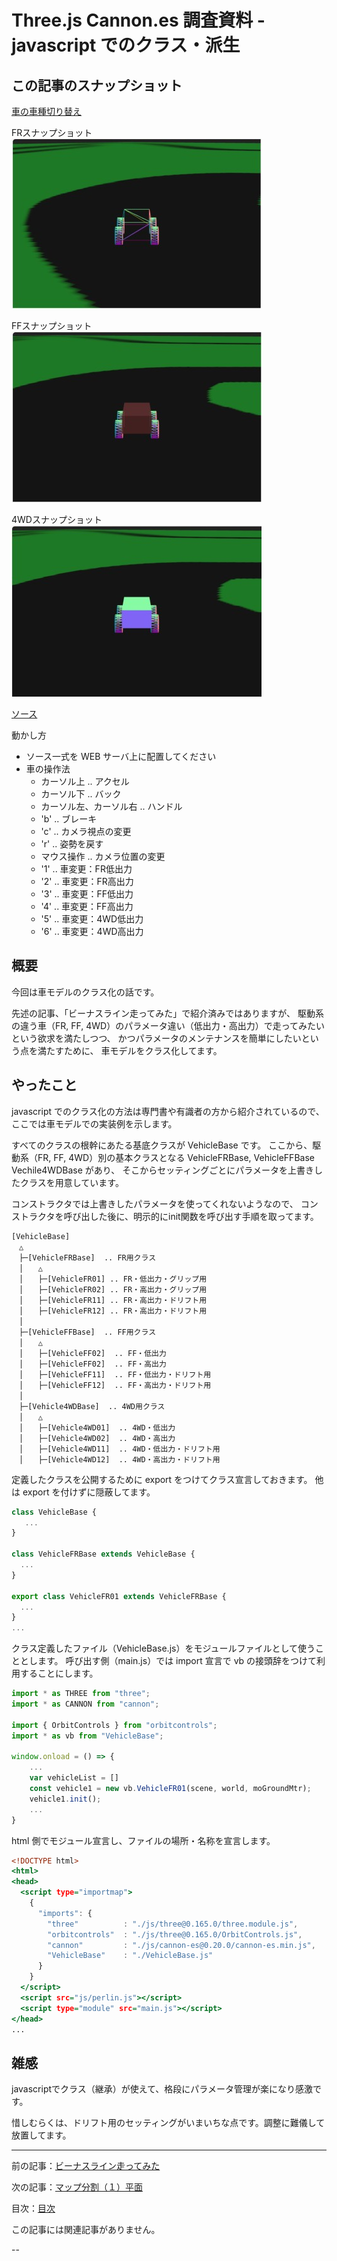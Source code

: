 # Three.js Cannon.es 調査資料 - javascript でのクラス・派生

## この記事のスナップショット

[車の車種切り替え](025/025.html)

FRスナップショット
![](025/pic/025_ss_1_fr.jpg)

FFスナップショット
![](025/pic/025_ss_2_ff.jpg)

4WDスナップショット
![](025/pic/025_ss_3_4wd.jpg)


[ソース](025/)

動かし方

- ソース一式を WEB サーバ上に配置してください
- 車の操作法
  - カーソル上 .. アクセル
  - カーソル下 .. バック
  - カーソル左、カーソル右 .. ハンドル
  - 'b' .. ブレーキ
  - 'c' .. カメラ視点の変更
  - 'r' .. 姿勢を戻す
  - マウス操作 .. カメラ位置の変更
  - '1' .. 車変更：FR低出力
  - '2' .. 車変更：FR高出力
  - '3' .. 車変更：FF低出力
  - '4' .. 車変更：FF高出力
  - '5' .. 車変更：4WD低出力
  - '6' .. 車変更：4WD高出力


## 概要

今回は車モデルのクラス化の話です。

先述の記事、「ビーナスライン走ってみた」で紹介済みではありますが、
駆動系の違う車（FR, FF, 4WD）のパラメータ違い（低出力・高出力）で走ってみたい
という欲求を満たしつつ、
かつパラメータのメンテナンスを簡単にしたいという点を満たすために、
車モデルをクラス化してます。

## やったこと

javascript でのクラス化の方法は専門書や有識者の方から紹介されているので、
ここでは車モデルでの実装例を示します。

すべてのクラスの根幹にあたる基底クラスが VehicleBase です。
ここから、駆動系（FR, FF, 4WD）別の基本クラスとなる VehicleFRBase, VehicleFFBase Vechile4WDBase があり、
そこからセッティングごとにパラメータを上書きしたクラスを用意しています。

コンストラクタでは上書きしたパラメータを使ってくれないようなので、
コンストラクタを呼び出した後に、明示的にinit関数を呼び出す手順を取ってます。

```fig
[VehicleBase]
　△
　├─[VehicleFRBase]  .. FR用クラス
　│　　△
　│　　├─[VehicleFR01] .. FR・低出力・グリップ用
　│　　├─[VehicleFR02] .. FR・高出力・グリップ用
　│　　├─[VehicleFR11] .. FR・高出力・ドリフト用
　│　　├─[VehicleFR12] .. FR・高出力・ドリフト用
　│
　├─[VehicleFFBase]  .. FF用クラス
　│　　△
　│　　├─[VehicleFF02]  .. FF・低出力
　│　　├─[VehicleFF02]  .. FF・高出力
　│　　├─[VehicleFF11]  .. FF・低出力・ドリフト用
　│　　├─[VehicleFF12]  .. FF・高出力・ドリフト用
　│
　├─[Vehicle4WDBase]  .. 4WD用クラス
　│　　△
　│　　├─[Vehicle4WD01]  .. 4WD・低出力
　│　　├─[Vehicle4WD02]  .. 4WD・高出力
　│　　├─[Vehicle4WD11]  .. 4WD・低出力・ドリフト用
　│　　├─[Vehicle4WD12]  .. 4WD・高出力・ドリフト用
```

定義したクラスを公開するために export をつけてクラス宣言しておきます。
他は export を付けずに隠蔽してます。

```js
class VehicleBase {
   ...
}

class VehicleFRBase extends VehicleBase {
  ...
}

export class VehicleFR01 extends VehicleFRBase {
  ...
}
...
```

クラス定義したファイル（VehicleBase.js）をモジュールファイルとして使うこととします。
呼び出す側（main.js）では import 宣言で vb の接頭辞をつけて利用することにします。

```js:main.js
import * as THREE from "three";
import * as CANNON from "cannon";

import { OrbitControls } from "orbitcontrols";
import * as vb from "VehicleBase";

window.onload = () => {
    ...
    var vehicleList = []
    const vehicle1 = new vb.VehicleFR01(scene, world, moGroundMtr);
    vehicle1.init();
    ...
}
```

html 側でモジュール宣言し、ファイルの場所・名称を宣言します。

```html:index.html
<!DOCTYPE html>
<html>
<head>
  <script type="importmap">
    {
      "imports": {
        "three"          : "./js/three@0.165.0/three.module.js",
        "orbitcontrols"  : "./js/three@0.165.0/OrbitControls.js",
        "cannon"         : "./js/cannon-es@0.20.0/cannon-es.min.js",
        "VehicleBase"    : "./VehicleBase.js"
      }
    }
  </script>
  <script src="js/perlin.js"></script>
  <script type="module" src="main.js"></script>
</head>
...
```

## 雑感

javascriptでクラス（継承）が使えて、格段にパラメータ管理が楽になり感激です。

惜しむらくは、ドリフト用のセッティングがいまいちな点です。調整に難儀して放置してます。

------------------------------------------------------------

前の記事：[ビーナスライン走ってみた](024.md)

次の記事：[マップ分割（１）平面](025.md)

目次：[目次](000.md)

この記事には関連記事がありません。

--